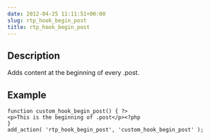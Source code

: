 ```yaml
---
date: 2012-04-25 11:11:51+00:00
slug: rtp_hook_begin_post
title: rtp_hook_begin_post
---
```


## Description


Adds content at the beginning of every .post.


## Example



    
    function custom_hook_begin_post() { ?>
    <p>This is the beginning of .post</p><?php
    }
    add_action( 'rtp_hook_begin_post', 'custom_hook_begin_post' );
